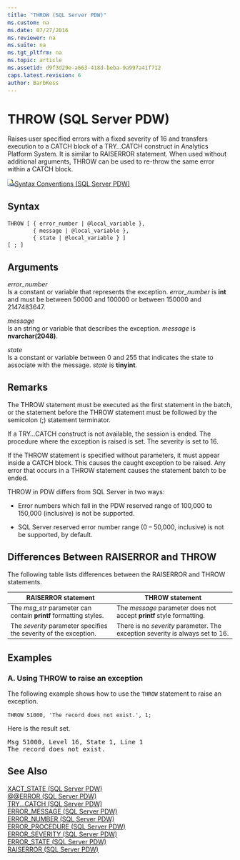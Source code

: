 ```yaml
---
title: "THROW (SQL Server PDW)"
ms.custom: na
ms.date: 07/27/2016
ms.reviewer: na
ms.suite: na
ms.tgt_pltfrm: na
ms.topic: article
ms.assetid: d9f3d29e-a663-418d-beba-9a997a41f712
caps.latest.revision: 6
author: BarbKess
---
```

# THROW (SQL Server PDW)
Raises user specified errors with a fixed severity of 16 and transfers execution to a CATCH block of a TRY…CATCH construct in Analytics Platform System. It is similar to RAISERROR statement. When used without additional arguments, THROW can be used to re-throw the same error within a CATCH block.  
  
![Topic link icon](../sqlpdw/media/Topic_Link.gif "Topic_Link")[Syntax Conventions &#40;SQL Server PDW&#41;](../sqlpdw/syntax-conventions-sql-server-pdw.md)  
  
## Syntax  
  
```  
THROW [ { error_number | @local_variable },  
        { message | @local_variable },  
        { state | @local_variable } ]   
[ ; ]  
```  
  
## Arguments  
*error_number*  
Is a constant or variable that represents the exception. *error_number* is **int** and must be between 50000 and 100000 or between 150000 and 2147483647.  
  
*message*  
Is an string or variable that describes the exception. *message* is **nvarchar(2048)**.  
  
*state*  
Is a constant or variable between 0 and 255 that indicates the state to associate with the message. *state* is **tinyint**.  
  
## Remarks  
The THROW statement must be executed as the first statement in the batch, or the statement before the THROW statement must be followed by the semicolon (;) statement terminator.  
  
If a TRY…CATCH construct is not available, the session is ended. The procedure where the exception is raised is set. The severity is set to 16.  
  
If the THROW statement is specified without parameters, it must appear inside a CATCH block. This causes the caught exception to be raised. Any error that occurs in a THROW statement causes the statement batch to be ended.  
  
THROW in PDW differs from SQL Server in two ways:  
  
-   Error numbers which fall in the PDW reserved range of 100,000 to 150,000 (inclusive) is not be supported.  
  
-   SQL Server reserved error number range (0 – 50,000, inclusive) is not be supported, by default.  
  
## Differences Between RAISERROR and THROW  
The following table lists differences between the RAISERROR and THROW statements.  
  
|RAISERROR statement|THROW statement|  
|-----------------------|-------------------|  
|The *msg_str* parameter can contain **printf** formatting styles.|The *message* parameter does not accept **printf** style formatting.|  
|The *severity* parameter specifies the severity of the exception.|There is no *severity* parameter. The exception severity is always set to 16.|  
  
## Examples  
  
### A. Using THROW to raise an exception  
The following example shows how to use the `THROW` statement to raise an exception.  
  
```Transact-SQL  
THROW 51000, 'The record does not exist.', 1;  
```  
  
Here is the result set.  
  
<pre>Msg 51000, Level 16, State 1, Line 1  
The record does not exist.</pre>  
  
## See Also  
[XACT_STATE &#40;SQL Server PDW&#41;](../sqlpdw/xact-state-sql-server-pdw.md)  
[@@ERROR &#40;SQL Server PDW&#41;](../sqlpdw/error-sql-server-pdw.md)  
[TRY...CATCH &#40;SQL Server PDW&#41;](../sqlpdw/try-catch-sql-server-pdw.md)  
[ERROR_MESSAGE &#40;SQL Server PDW&#41;](../sqlpdw/error-message-sql-server-pdw.md)  
[ERROR_NUMBER &#40;SQL Server PDW&#41;](../sqlpdw/error-number-sql-server-pdw.md)  
[ERROR_PROCEDURE &#40;SQL Server PDW&#41;](../sqlpdw/error-procedure-sql-server-pdw.md)  
[ERROR_SEVERITY &#40;SQL Server PDW&#41;](../sqlpdw/error-severity-sql-server-pdw.md)  
[ERROR_STATE &#40;SQL Server PDW&#41;](../sqlpdw/error-state-sql-server-pdw.md)  
[RAISERROR &#40;SQL Server PDW&#41;](../sqlpdw/raiserror-sql-server-pdw.md)  
  
